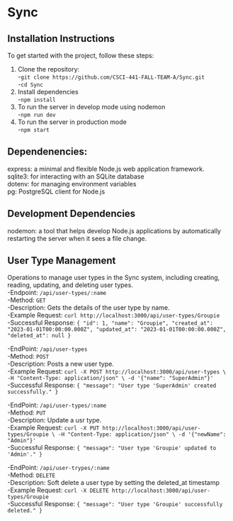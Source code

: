 # Sync

## Installation Instructions

To get started with the project, follow these steps:

1. Clone the repository:<br/>
   -`git clone https://github.com/CSCI-441-FALL-TEAM-A/Sync.git`<br/>
   -`cd Sync`
2. Install dependencies<br/>
   -`npm install`
3. To run the server in develop mode using nodemon<br/>
   -`npm run dev`
4. To run the server in production mode<br/>
   -`npm start`

## Dependenencies:<br/>

  express: a minimal and flexible Node.js web application framework.<br/>
  sqlite3: for interacting with an SQLite database<br/>
  dotenv: for managing environment variables<br/>
  pg: PostgreSQL client for Node.js<br/>

## Development Dependencies<br/>

  nodemon: a tool that helps develop Node.js applications by automatically restarting the server when it sees a file change.<br/>


## User Type Management<br/>

Operations to manage user types in the Sync system, including creating, reading, updating, and deleting user types.<br/>
   -Endpoint: `/api/user-types/:name`<br/>
   -Method: `GET`<br/>
   -Description: Gets the details of the user type by name.<br/>
   -Example Request: `curl http://localhost:3000/api/user-types/Groupie`<br/>
   -Successful Response: `{
  "id": 1,
  "name": "Groupie",
  "created_at": "2023-01-01T00:00:00.000Z",
  "updated_at": "2023-01-01T00:00:00.000Z",
  "deleted_at": null
}`<br/>

   -EndPoint: `/api/user-types`<br/>
   -Method: `POST`<br/>
   -Description: Posts a new user type.<br/>
   -Example Request: `curl -X POST http://localhost:3000/api/user-types \
-H "Content-Type: application/json" \
-d '{"name": "SuperAdmin"}'`<br/>
   -Successful Response: `{
  "message": "User type 'SuperAdmin' created successfully."
}`<br/>

   -EndPoint: `/api/user-types/:name`<br/>
   -Method: `PUT`<br/>
   -Description: Update a usr type.<br/>
   -Example Request: `curl -X PUT http://localhost:3000/api/user-types/Groupie \
-H "Content-Type: application/json" \
-d '{"newName": "Admin"}'`<br/>
   -Successful Response: `{
  "message": "User type 'Groupie' updated to 'Admin'."
}`

   -EndPoint: `/api/user-trypes/:name`<br/>
   -Method: `DELETE`<br/>
   -Description: Soft delete a user type by setting the deleted_at timestamp<br/>
   -Example Request: `curl -X DELETE http://localhost:3000/api/user-types/Groupie`<br/>
   -Successful Response: `{
  "message": "User type 'Groupie' successfully deleted."
}`
